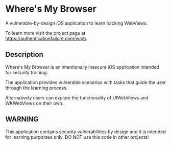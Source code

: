 # Where's My Browser

A vulnerable-by-design iOS application to learn hacking WebViews.

To learn more visit the project page at <https://authenticationfailure.com/wmb>.

## Description

Where's My Browser is an intentionally insecure iOS application intended for security training.

The application provides vulnerable scenarios with tasks 
that guide the user through the learning process.

Alternatively users can explore the functionality of UIWebViews and WKWebViews on their own.

## WARNING

This application contains security vulnerabilities by design and it is intended for learning purporses only.
DO NOT use this code in other projects!
